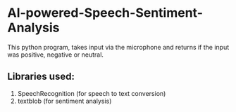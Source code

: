 # AI-powered-Speech-Sentiment-Analysis

This python program, takes input via the microphone and returns if the input was positive, negative or neutral.

## Libraries used:
1) SpeechRecognition (for speech to text conversion)
2) textblob (for sentiment analysis)
